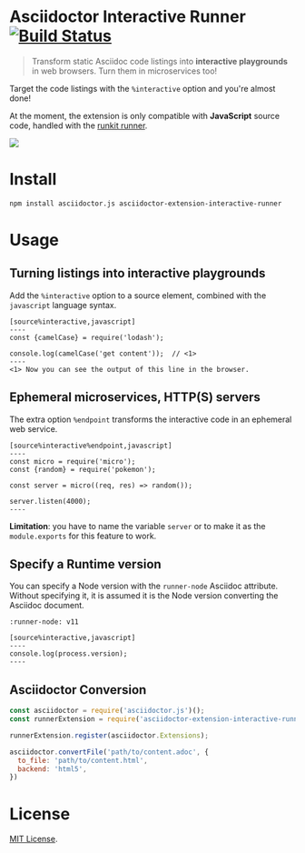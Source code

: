 # Asciidoctor Interactive Runner [![Build Status](https://travis-ci.com/oncletom/asciidoctor-extension-interactive-runner.svg?branch=master)](https://travis-ci.com/oncletom/asciidoctor-extension-interactive-runner)

> Transform static Asciidoc code listings into **interactive playgrounds** in web browsers. Turn them in microservices too!

Target the code listings with the `%interactive` option and you're almost done!

At the moment, the extension is only compatible with **JavaScript** source code, handled with the [runkit runner][].

![](demo.gif)

# Install

```bash
npm install asciidoctor.js asciidoctor-extension-interactive-runner
```

# Usage

## Turning listings into interactive playgrounds

Add the `%interactive` option to a source element, combined with the `javascript` language syntax.

```adoc
[source%interactive,javascript]
----
const {camelCase} = require('lodash');

console.log(camelCase('get content'));  // <1>
----
<1> Now you can see the output of this line in the browser.
```

## Ephemeral microservices, HTTP(S) servers

The extra option `%endpoint` transforms the interactive code in an ephemeral web service.

```adoc
[source%interactive%endpoint,javascript]
----
const micro = require('micro');
const {random} = require('pokemon');

const server = micro((req, res) => random());

server.listen(4000);
----
```

**Limitation**: you have to name the variable `server` or to make it as the  `module.exports` for this feature to work.

## Specify a Runtime version

You can specify a Node version with the `runner-node` Asciidoc attribute.
Without specifying it, it is assumed it is the Node version converting the Asciidoc document.

```adoc
:runner-node: v11

[source%interactive,javascript]
----
console.log(process.version);
----
```

## Asciidoctor Conversion

```js
const asciidoctor = require('asciidoctor.js')();
const runnerExtension = require('asciidoctor-extension-interactive-runner');

runnerExtension.register(asciidoctor.Extensions);

asciidoctor.convertFile('path/to/content.adoc', {
  to_file: 'path/to/content.html',
  backend: 'html5',
})
```

# License

[MIT License](LICENSE).

[runkit runner]: https://runkit.com/npm/
